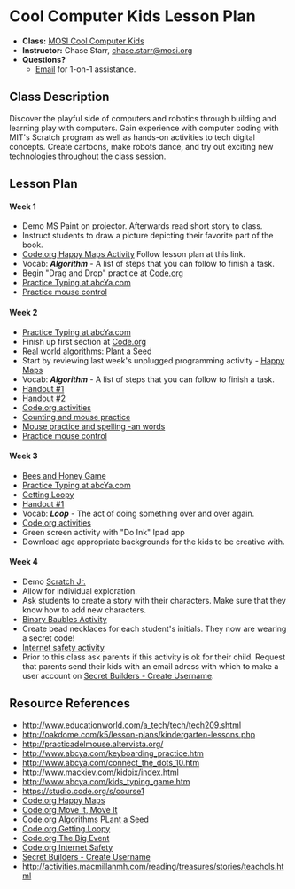 # Cool Computer Kids Lesson Plan

* **Class:** [MOSI Cool Computer Kids](http://www.campfun.org/cocokia57.html)
* **Instructor:** Chase Starr, [chase.starr@mosi.org](mailto:chase.starr@mosi.org)
* **Questions?**
  * [Email](mailto:chase.starr@mosi.org) for 1-on-1 assistance.

## Class Description
Discover the playful side of computers and robotics through building and learning play with computers. Gain experience with computer coding with MIT's Scratch program as well as hands-on activities to tech digital concepts. Create cartoons, make robots dance, and try out exciting new technologies throughout the class session.

## Lesson Plan
#### Week 1
* Demo MS Paint on projector. Afterwards read short story to class. 
 * Instruct students to draw a picture depicting their favorite part of the book.
* [Code.org Happy Maps Activity](https://studio.code.org/s/course1/stage/1/puzzle/1) Follow lesson plan at this link.
 * Vocab: ***Algorithm*** - A list of steps that you can follow to finish a task.
* Begin "Drag and Drop" practice at [Code.org](https://studio.code.org/s/course1/stage/3/puzzle/1)
* [Practice Typing at abcYa.com](http://www.abcya.com/keyboarding_practice.htm)
* [Practice mouse control](http://practicadelmouse.altervista.org/)

#### Week 2
* [Practice Typing at abcYa.com](http://www.abcya.com/keyboarding_practice.htm)
* Finish up first section at [Code.org](https://studio.code.org/s/course1)
* [Real world algorithms: Plant a Seed](https://studio.code.org/s/course1/stage/6/puzzle/1)
 * Start by reviewing last week's unplugged programming activity - [Happy Maps](https://studio.code.org/s/course1/stage/1/puzzle/1)
 * Vocab: ***Algorithm*** - A list of steps that you can follow to finish a task.
 * [Handout #1](https://code.org/curriculum/course1/6/Activity6-RealLifeAlgorithms.pdf)
 * [Handout #2](https://code.org/curriculum/course1/6/Assessment6-RealLifeAlg.pdf)
* [Code.org activities](https://studio.code.org/s/course1)
* [Counting and mouse practice](http://www.abcya.com/connect_the_dots_10.htm)
* [Mouse practice and spelling -an words](http://www.starfall.com/n/make-a-word/an/load.htm?f)
* [Practice mouse control](http://practicadelmouse.altervista.org/)

#### Week 3
* [Bees and Honey Game](http://www.tvokids.com/play/bees_and_honey/bee2blueback.swf)
* [Practice Typing at abcYa.com](http://www.abcya.com/keyboarding_practice.htm)
* [Getting Loopy](https://studio.code.org/s/course1/stage/12/puzzle/1)
 * [Handout #1](https://code.org/curriculum/course1/12/Assessment12-GettingLoopy.pdf) 
 * Vocab: ***Loop*** - The act of doing something over and over again.
* [Code.org activities](https://studio.code.org/s/course1)
* Green screen activity with "Do Ink" Ipad app
 * Download age appropriate backgrounds for the kids to be creative with. 

#### Week 4
 * Demo [Scratch Jr.](http://www.scratchjr.org/)
  * Allow for individual exploration. 
  * Ask students to create a story with their characters. Make sure that they know how to add new characters.
 * [Binary Baubles Activity](https://code.org/files/CSEDbinary.pdf)
  * Create bead necklaces for each student's initials. They now are wearing a secret code!
 * [Internet safety activity](https://studio.code.org/s/course1/stage/17/puzzle/1)
  * Prior to this class ask parents if this activity is ok for their child. Request that parents send their kids with an email adress with which to make a user account on [Secret Builders - Create Username](http://www.secretbuilders.com/gameplay/gameplay.html).

## Resource References
* http://www.educationworld.com/a_tech/tech/tech209.shtml
* http://oakdome.com/k5/lesson-plans/kindergarten-lessons.php
* http://practicadelmouse.altervista.org/
* http://www.abcya.com/keyboarding_practice.htm
* http://www.abcya.com/connect_the_dots_10.htm
* http://www.mackiev.com/kidpix/index.html
* http://www.abcya.com/kids_typing_game.htm
* https://studio.code.org/s/course1
* [Code.org Happy Maps](https://studio.code.org/s/course1/stage/1/puzzle/1)
* [Code.org Move It, Move It](https://studio.code.org/s/course1/stage/2/puzzle/1)
* [Code.org Algorithms PLant a Seed](https://studio.code.org/s/course1/stage/6/puzzle/1)
* [Code.org Getting Loopy](https://studio.code.org/s/course1/stage/12/puzzle/1)
* [Code.org The Big Event](https://studio.code.org/s/course1/stage/15/puzzle/1)
* [Code.org Internet Safety](https://studio.code.org/s/course1/stage/17/puzzle/1)
* [Secret Builders - Create Username](http://www.secretbuilders.com/gameplay/gameplay.html)
* http://activities.macmillanmh.com/reading/treasures/stories/teachcls.html
